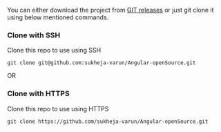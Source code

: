 You can either download the project from [GIT releases](https://github.com/sukheja-varun/Angular1-starter-kit/releases) or just git clone it using below mentioned commands. 

### Clone with SSH
Clone this repo to use using SSH
```git
git clone git@github.com:sukheja-varun/Angular-openSource.git
```
OR
### Clone with HTTPS
Clone this repo to use using HTTPS

```git
git clone https://github.com/sukheja-varun/Angular-openSource.git
```
